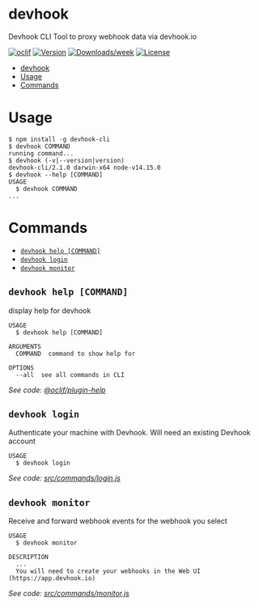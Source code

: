 # devhook

Devhook CLI Tool to proxy webhook data via devhook.io

[![oclif](https://img.shields.io/badge/cli-oclif-brightgreen.svg)](https://oclif.io)
[![Version](https://img.shields.io/npm/v/devhook.svg)](https://npmjs.org/package/devhook)
[![Downloads/week](https://img.shields.io/npm/dw/devhook.svg)](https://npmjs.org/package/devhook)
[![License](https://img.shields.io/npm/l/devhook.svg)](https://github.com/devhook-io/devhook-cli-js/blob/master/package.json)

<!-- toc -->
* [devhook](#devhook)
* [Usage](#usage)
* [Commands](#commands)
<!-- tocstop -->

# Usage

<!-- usage -->
```sh-session
$ npm install -g devhook-cli
$ devhook COMMAND
running command...
$ devhook (-v|--version|version)
devhook-cli/2.1.0 darwin-x64 node-v14.15.0
$ devhook --help [COMMAND]
USAGE
  $ devhook COMMAND
...
```
<!-- usagestop -->

# Commands

<!-- commands -->
* [`devhook help [COMMAND]`](#devhook-help-command)
* [`devhook login`](#devhook-login)
* [`devhook monitor`](#devhook-monitor)

## `devhook help [COMMAND]`

display help for devhook

```
USAGE
  $ devhook help [COMMAND]

ARGUMENTS
  COMMAND  command to show help for

OPTIONS
  --all  see all commands in CLI
```

_See code: [@oclif/plugin-help](https://github.com/oclif/plugin-help/blob/v3.2.2/src/commands/help.ts)_

## `devhook login`

Authenticate your machine with Devhook. Will need an existing Devhook account

```
USAGE
  $ devhook login
```

_See code: [src/commands/login.js](https://github.com/devhook-io/devhook-cli/blob/v2.1.0/src/commands/login.js)_

## `devhook monitor`

Receive and forward webhook events for the webhook you select

```
USAGE
  $ devhook monitor

DESCRIPTION
  ...
  You will need to create your webhooks in the Web UI (https://app.devhook.io)
```

_See code: [src/commands/monitor.js](https://github.com/devhook-io/devhook-cli/blob/v2.1.0/src/commands/monitor.js)_
<!-- commandsstop -->
